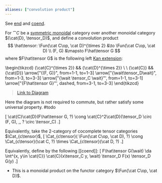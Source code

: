 ```yaml
---
aliases: ["convolution product"]
---
```


See [end](coend.md) and [coend](coend.md).

For $\cat{C}$ be a [symmetric monoidal](Symmetric%20monoidal%20category.md) category over another monoidal category $(\cat{D}, \tensor_D)$, and define a convolution product
$$
\hat\tensor: \Fun(\cat C\op, \cat D)^{\times 2} &\to \Fun(\cat C\op, \cat D) \\
(F, G) &\mapsto F\hat\tensor G
$$
where $F\hat\tensor G$ is the following left [Kan extension](Kan%20extension.md):

\begin{tikzcd}
	{\cat{C}^{\times 2}} && {\cat{D}^{\times 2}} \\
	\\
	{\cat{C}} && {\cat{D}}
	\arrow["{(F, G)}", from=1-1, to=1-3]
	\arrow["{\wait\tensor_D\wait}", from=1-3, to=3-3]
	\arrow["{\wait \tensor_C \wait}"', from=1-1, to=3-1]
	\arrow["{F\hat\tensor G}"', dashed, from=3-1, to=3-3]
\end{tikzcd}

> [Link to Diagram](https://q.uiver.app/?q=WzAsNCxbMCwwLCJcXGNhdHtDfV57XFx0aW1lcyAyfSJdLFsyLDAsIlxcY2F0e0R9XntcXHRpbWVzIDJ9Il0sWzIsMiwiXFxjYXR7RH0iXSxbMCwyLCJcXGNhdHtDfSJdLFswLDEsIihGLCBHKSJdLFsxLDIsIlxcd2FpdFxcdGVuc29yX0RcXHdhaXQiXSxbMCwzLCJcXHRlbnNvcl9DIiwyXSxbMywyLCJGXFxoYXRcXHRlbnNvciBHIiwyLHsic3R5bGUiOnsiYm9keSI6eyJuYW1lIjoiZGFzaGVkIn19fV1d)


Here the diagram is not required to commute, but rather satisfy some universal property. #todo

\[
\cat{C}\cat{D}(F\hat\tensor G, ?) \cong \cat{C}^2\cat{D}(\tensor_D \circ (F, G), \,\, ? \circ \tensor_C)
.\]

Equivalently, take the 2-category of cocomplete tensor categories $\Cat_{c\tensor}$, 
\[
\Cat_{c\tensor}( \Fun(\cat C\op, \cat D), ?) \cong \Cat_{c\tensor}(\cat C, ?) \times \Cat_{c\tensor}(\cat D, ?)
.\]



Equivalently, define by the following [[coend]]:
\[
F\hat\tensor G(\wait) \da \int^{x, y\in \cat{C}} 
\cat{C}(x\tensor_C y, \wait) \tensor_D F(x) \tensor_D G(y)
.\]

- This is a monoidal product on the functor category $\Fun(\cat C\op, \cat D)$.


